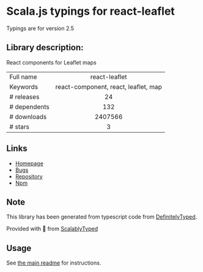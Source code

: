 
# Scala.js typings for react-leaflet

Typings are for version 2.5

## Library description:
React components for Leaflet maps

|                    |                 |
| ------------------ | :-------------: |
| Full name          | react-leaflet |
| Keywords           | react-component, react, leaflet, map |
| # releases         | 24 |
| # dependents       | 132 |
| # downloads        | 2407566 |
| # stars            | 3 |

## Links
- [Homepage](https://github.com/PaulLeCam/react-leaflet)
- [Bugs](https://github.com/PaulLeCam/react-leaflet/issues)
- [Repository](https://github.com/PaulLeCam/react-leaflet)
- [Npm](https://www.npmjs.com/package/react-leaflet)
    


## Note
This library has been generated from typescript code from [DefinitelyTyped](https://definitelytyped.org).

Provided with :purple_heart: from [ScalablyTyped](https://github.com/oyvindberg/ScalablyTyped)

## Usage
See [the main readme](../../readme.md) for instructions.


